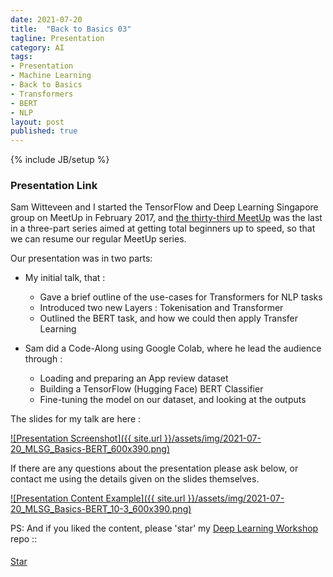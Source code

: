 ```yaml
---
date: 2021-07-20
title:  "Back to Basics 03"
tagline: Presentation
category: AI
tags:
- Presentation
- Machine Learning
- Back to Basics
- Transformers
- BERT
- NLP
layout: post
published: true
---
```

{% include JB/setup %}


### Presentation Link

Sam Witteveen and I started the TensorFlow and Deep Learning Singapore group on MeetUp in February 2017,
and [the thirty-third MeetUp](https://www.meetup.com/TensorFlow-and-Deep-Learning-Singapore/events/279485016/) 
was the last in a three-part series aimed at getting total beginners up to speed, 
so that we can resume our regular MeetUp series.  

Our presentation was in two parts:

*  My initial talk, that :
   +  Gave a brief outline of the use-cases for Transformers for NLP tasks
   +  Introduced two new Layers : Tokenisation and Transformer
   +  Outlined the BERT task, and how we could then apply Transfer Learning
   
*  Sam did a Code-Along using Google Colab, where he lead the audience through :
   +  Loading and preparing an App review dataset
   +  Building a TensorFlow (Hugging Face) BERT Classifier
   +  Fine-tuning the model on our dataset, and looking at the outputs


The slides for my talk are here :

<a href="https://redcatlabs.com/2021-07-20_MLSG_Basics-BERT/" target="_blank">
![Presentation Screenshot]({{ site.url }}/assets/img/2021-07-20_MLSG_Basics-BERT_600x390.png)
</a>

If there are any questions about the presentation please ask below, 
or contact me using the details given on the slides themselves.

<a href="https://redcatlabs.com/2021-07-20_MLSG_Basics-BERT/#/10/3" target="_blank">
![Presentation Content Example]({{ site.url }}/assets/img/2021-07-20_MLSG_Basics-BERT_10-3_600x390.png)
</a>


PS:  And if you liked the content, please 'star' my <a href="https://github.com/mdda/deep-learning-workshop" target="_blank">Deep Learning Workshop</a> repo ::
<!-- From :: https://buttons.github.io/ -->
<!-- Place this tag where you want the button to render. -->
<span style="position:relative;top:5px;">
<a aria-label="Star mdda/deep-learning-workshop on GitHub" data-count-aria-label="# stargazers on GitHub" data-count-api="/repos/mdda/deep-learning-workshop#stargazers_count" data-count-href="/mdda/deep-learning-workshop/stargazers" data-icon="octicon-star" href="https://github.com/mdda/deep-learning-workshop" class="github-button">Star</a>
<!-- Place this tag right after the last button or just before your close body tag. -->
<script async defer id="github-bjs" src="https://buttons.github.io/buttons.js"></script>
</span>

